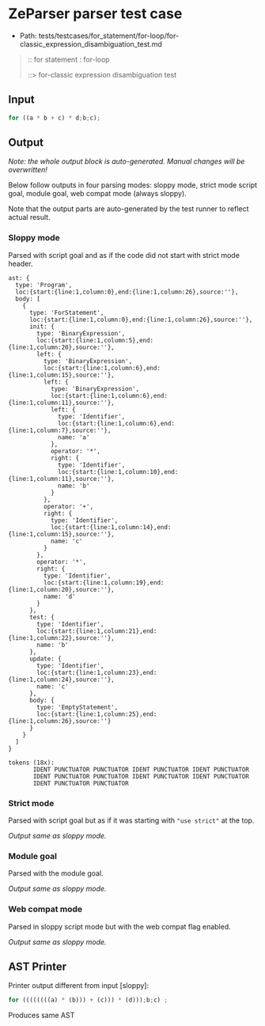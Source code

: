 # ZeParser parser test case

- Path: tests/testcases/for_statement/for-loop/for-classic_expression_disambiguation_test.md

> :: for statement : for-loop
>
> ::> for-classic expression disambiguation test

## Input

`````js
for ((a * b + c) * d;b;c);
`````

## Output

_Note: the whole output block is auto-generated. Manual changes will be overwritten!_

Below follow outputs in four parsing modes: sloppy mode, strict mode script goal, module goal, web compat mode (always sloppy).

Note that the output parts are auto-generated by the test runner to reflect actual result.

### Sloppy mode

Parsed with script goal and as if the code did not start with strict mode header.

`````
ast: {
  type: 'Program',
  loc:{start:{line:1,column:0},end:{line:1,column:26},source:''},
  body: [
    {
      type: 'ForStatement',
      loc:{start:{line:1,column:0},end:{line:1,column:26},source:''},
      init: {
        type: 'BinaryExpression',
        loc:{start:{line:1,column:5},end:{line:1,column:20},source:''},
        left: {
          type: 'BinaryExpression',
          loc:{start:{line:1,column:6},end:{line:1,column:15},source:''},
          left: {
            type: 'BinaryExpression',
            loc:{start:{line:1,column:6},end:{line:1,column:11},source:''},
            left: {
              type: 'Identifier',
              loc:{start:{line:1,column:6},end:{line:1,column:7},source:''},
              name: 'a'
            },
            operator: '*',
            right: {
              type: 'Identifier',
              loc:{start:{line:1,column:10},end:{line:1,column:11},source:''},
              name: 'b'
            }
          },
          operator: '+',
          right: {
            type: 'Identifier',
            loc:{start:{line:1,column:14},end:{line:1,column:15},source:''},
            name: 'c'
          }
        },
        operator: '*',
        right: {
          type: 'Identifier',
          loc:{start:{line:1,column:19},end:{line:1,column:20},source:''},
          name: 'd'
        }
      },
      test: {
        type: 'Identifier',
        loc:{start:{line:1,column:21},end:{line:1,column:22},source:''},
        name: 'b'
      },
      update: {
        type: 'Identifier',
        loc:{start:{line:1,column:23},end:{line:1,column:24},source:''},
        name: 'c'
      },
      body: {
        type: 'EmptyStatement',
        loc:{start:{line:1,column:25},end:{line:1,column:26},source:''}
      }
    }
  ]
}

tokens (18x):
       IDENT PUNCTUATOR PUNCTUATOR IDENT PUNCTUATOR IDENT PUNCTUATOR
       IDENT PUNCTUATOR PUNCTUATOR IDENT PUNCTUATOR IDENT PUNCTUATOR
       IDENT PUNCTUATOR PUNCTUATOR
`````

### Strict mode

Parsed with script goal but as if it was starting with `"use strict"` at the top.

_Output same as sloppy mode._

### Module goal

Parsed with the module goal.

_Output same as sloppy mode._

### Web compat mode

Parsed in sloppy script mode but with the web compat flag enabled.

_Output same as sloppy mode._

## AST Printer

Printer output different from input [sloppy]:

````js
for ((((((((a) * (b))) + (c))) * (d)));b;c) ;
````

Produces same AST
